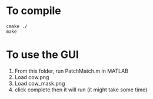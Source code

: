 # To compile

```
cmake ./
make
```

# To use the GUI

1. From this folder, run PatchMatch.m in MATLAB
2. Load cow.png
3. Load cow\_mask.png
4. click complete then it will run (it might take some time)
